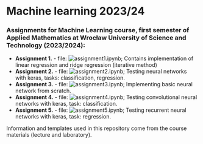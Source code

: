 # Machine learning 2023/24
### Assignments for Machine Learning course, first semester of Applied Mathematics at&nbsp;Wrocław University of Science and Technology (2023/2024):
* **Assignment 1.** - file: ![assignment1.ipynb](assignment_1.ipynb); Contains implementation of linear regression and ridge regression (iterative method)
* **Assignment 2.** - file: ![assignment2.ipynb](assignment_2/assignment2.ipynb); Testing neural networks with keras, tasks: classification, regression.
* **Assignment 3.** - file: ![assignment3.ipynb](assignment_3/assignment3.ipynb); Implementing basic neural network from scratch.
* **Assignment 4.** - file: ![assignment4.ipynb](assignment_4.ipynb); Testing convolutional neural networks with keras, task: classification.
* **Assignment 5.** - file: ![assignment5.ipynb](assignment_5/assignment_5.ipynb); Testing recurrent neural networks with keras, task: regression.

Information and templates used in this repository come from the course materials (lecture and laboratory).
